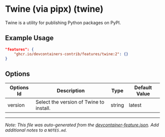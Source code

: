 
# Twine (via pipx) (twine)

Twine is a utility for publishing Python packages on PyPI.

## Example Usage

```json
"features": {
    "ghcr.io/devcontainers-contrib/features/twine:2": {}
}
```

## Options

| Options Id | Description | Type | Default Value |
|-----|-----|-----|-----|
| version | Select the version of Twine to install. | string | latest |



---

_Note: This file was auto-generated from the [devcontainer-feature.json](https://github.com/devcontainers-contrib/features/blob/main/src/twine/devcontainer-feature.json).  Add additional notes to a `NOTES.md`._
